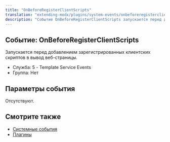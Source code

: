```yaml
---
title: "OnBeforeRegisterClientScripts"
translation: "extending-modx/plugins/system-events/onbeforeregisterclientscripts"
description: "Событие OnBeforeRegisterClientScripts запускается перед добавлением зарегистрированных клиентских скриптов в вывод веб-страницы"
---
```


## Событие: OnBeforeRegisterClientScripts

Запускается перед добавлением зарегистрированных клиентских скриптов в вывод веб-страницы. 

- Служба: 5 - Template Service Events
- Группа: Нет

## Параметры события

Отсутствуют.

## Смотрите также

- [Системные события](extending-modx/plugins/system-events "Системные события")
- [Плагины](extending-modx/plugins "Плагины")